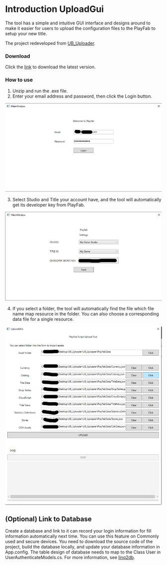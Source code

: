 # Introduction UploadGui

The tool has a  simple and intuitive GUI interface and designs around to make it easier for users to upload the configuration files to the PlayFab to setup your new title.


The project redeveloped from [UB_Uploader](
https://github.com/PlayFab/UnicornBattle/tree/master/UB_Uploader).

### Download

Click the [link](https://github.com/Rockiez/UploadGui/releases) to download the latest version.

### How to use

1. Unzip and run the .exe file.
2. Enter your email address and password, then click the Login button.

![Login](https://github.com/rockiez/UploadGui/raw/master/images/login.jpg)

3. Select Studio and Title your account have, and the tool will automatically get its developer key from PlayFab.

![selectTitl](https://github.com/rockiez/UploadGui/raw/master/images/selectTitle.jpg)

4. If you select a folder, the tool will automatically find the file which file name map resource in the folder. You can also choose a corresponding data file for a single resource.

![Upload](https://github.com/rockiez/UploadGui/raw/master/images/upload.jpg)

## (Optional) Link to Database
Create a database and link to it can record your login information for fill information automatically next time. You can use this feature on Commonly used and secure devices.
You need to download the source code of the project, build the database locally, and update your database information in App.config. The table design of database needs to map to the Class User in UserAuthenticateModels.cs. For more information, see [linq2db](HTTPS://github.com/linq2db/linq2db).
